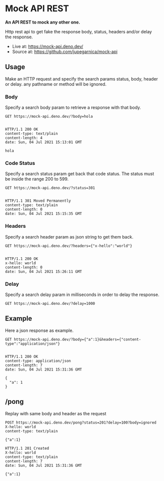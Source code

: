 # Mock API REST

**An API REST to mock any other one.**

Http rest api to get fake the response body, status, headers and/or delay the response.

- Live at: https://mock-api.deno.dev/
- Source at: https://github.com/jupegarnica/mock-api

## Usage

Make an HTTP request and specify the search params status, body, header or delay.
any pathname or method will be ignored.

### Body

Specify a search body param to retrieve a response with that body.

```http
GET https://mock-api.deno.dev/?body=hola


HTTP/1.1 200 OK
content-type: text/plain
content-length: 4
date: Sun, 04 Jul 2021 15:13:01 GMT

hola
```

### Code Status

Specify a search status param get back that code status.
The status must be inside the range 200 to 599.

```http
GET https://mock-api.deno.dev/?status=301


HTTP/1.1 301 Moved Permanently
content-type: text/plain
content-length: 0
date: Sun, 04 Jul 2021 15:15:35 GMT
```

### Headers

Specify a search header param as json string to get them back.

```http
GET https://mock-api.deno.dev/?headers={"x-hello":"world"}


HTTP/1.1 200 OK
x-hello: world
content-length: 0
date: Sun, 04 Jul 2021 15:26:11 GMT
```

### Delay

Specify a search delay param in milliseconds in order to delay the response.

```http
GET https://mock-api.deno.dev/?delay=1000
```

## Example

Here a json response as example.

```http
GET https://mock-api.deno.dev/?body={"a":1}&headers={"content-type":"application/json"}


HTTP/1.1 200 OK
content-type: application/json
content-length: 7
date: Sun, 04 Jul 2021 15:31:36 GMT

{
  "a": 1
}
```

## /pong

Replay with same body and header as the request


```http
POST https://mock-api.deno.dev/pong?status=201?delay=100?body=ignored
X-hello: world
content-type: text/plain

{"a":1}

HTTP/1.1 201 Created
X-hello: world
content-type: text/plain
content-length: 7
date: Sun, 04 Jul 2021 15:31:36 GMT

{"a":1}

```